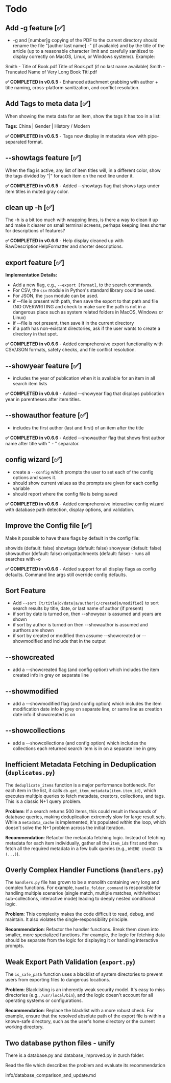 # Todo

## Add -g feature [✅] 

- -g and [number]g copying of the PDF to the current directory should rename the file "[author last name] -" (if available) and by the title of the article (up to a reasonable character limit and carefully sanitized to display correctly on MacOS, Linux, or Windows systems). Example:

Smith - Title of Book.pdf
Title of Book.pdf (if no last name available)
Smith - Truncated Name of Very Long Book Titl.pdf

**✅ COMPLETED in v0.6.5** - Enhanced attachment grabbing with author + title naming, cross-platform sanitization, and conflict resolution.

## Add Tags to meta data [✅] 

When showing the meta data for an item, show the tags it has too in a list: 

**Tags:** China | Gender | History / Modern 

**✅ COMPLETED in v0.6.5** - Tags now display in metadata view with pipe-separated format.

## --showtags feature [✅]

When the flag is active, any list of item titles will, in a different color, show the tags divided by "|" for each item on the next line under it.

**✅ COMPLETED in v0.6.5** - Added --showtags flag that shows tags under item titles in muted gray color.

## clean up -h [✅]

The -h is a bit too much with wrapping lines, is there a way to clean it up and make it clearer on small terminal screens, perhaps keeping lines shorter for descriptions of features?

**✅ COMPLETED in v0.6.6** - Help display cleaned up with RawDescriptionHelpFormatter and shorter descriptions.

## export feature [✅]

**Implementation Details:**
- Add a new flag, e.g., `--export [format]`, to the search commands.
- For CSV, the `csv` module in Python's standard library could be used.
- For JSON, the `json` module can be used.
- if --file is present with path, then save the export to that path and file (NO OVERWRITING and check to make sure the path is not in a dangerous place such as system related folders in MacOS, Windows or Linux)
- if --file is not present, then save it in the current directory
- if a path has non-existant directories, ask if the user wants to create a directory in that spot.

**✅ COMPLETED in v0.6.6** - Added comprehensive export functionality with CSV/JSON formats, safety checks, and file conflict resolution.

## --showyear feature [✅]

- includes the year of publication when it is available for an item in all search item lists

**✅ COMPLETED in v0.6.6** - Added --showyear flag that displays publication year in parentheses after item titles.

## --showauthor feature [✅]

- includes the first author (last and first) of an item after the title

**✅ COMPLETED in v0.6.6** - Added --showauthor flag that shows first author name after title with " - " separator.

## config wizard [✅]

- create a `--config` which prompts the user to set each of the config options and saves it. 
- should show current values as the prompts are given for each config variable
- should report where the config file is being saved 

**✅ COMPLETED in v0.6.6** - Added comprehensive interactive config wizard with database path detection, display options, and validation.

## Improve the Config file [✅]

Make it possible to have these flags by default in the config file:

showids (default: false)
showtags (default: false)
showyear (default: false)
showauthor (default: false)
onlyattachments (default: false) - runs all searches with -o

**✅ COMPLETED in v0.6.6** - Added support for all display flags as config defaults. Command line args still override config defaults.

## Sort Feature

- Add `--sort [t/title|d/date|a/author|c/created|m/modified]` to sort search results by title, date, or last name of author (if present) 
- if sort by date is turned on, then --showyear is assumed and years are shown
- if sort by author is turned on then --showauthor is assumed and aurthors are shown
- if sort by created or modified then assume --showcreated or --showmodified and include that in the output

## --showcreated

- add a --showcreated flag (and config option) which includes the item created info in grey on separate line

## --showmodified

- add a --showmodified flag (and config option) which includes the item modification date info in grey on separate line, or same line as creation date info if showcreated is on

## --showcollections

- add a --showcollections (and config option) which includes the collections each returned search item is in on a separate line in grey

## **Inefficient Metadata Fetching in Deduplication (`duplicates.py`)**

The `deduplicate_items` function is a major performance bottleneck. For each item in the list, it calls `db.get_item_metadata(item.item_id)`, which executes multiple queries to fetch metadata, creators, collections, and tags. This is a classic N+1 query problem.

**Problem**: If a search returns 500 items, this could result in thousands of database queries, making deduplication extremely slow for large result sets. While a `metadata_cache` is implemented, it's populated *within* the loop, which doesn't solve the N+1 problem across the initial iteration.

**Recommendation**: Refactor the metadata fetching logic. Instead of fetching metadata for each item individually, gather all the `item_id`s first and then fetch all the required metadata in a few bulk queries (e.g., `WHERE itemID IN (...)`).

## **Overly Complex Handler Functions (`handlers.py`)**

The `handlers.py` file has grown to be a monolith containing very long and complex functions. For example, `handle_folder_command` is responsible for handling multiple scenarios (single match, multiple matches, with/without sub-collections, interactive mode) leading to deeply nested conditional logic.

**Problem**: This complexity makes the code difficult to read, debug, and maintain. It also violates the single-responsibility principle.

**Recommendation**: Refactor the handler functions. Break them down into smaller, more specialized functions. For example, the logic for fetching data should be separate from the logic for displaying it or handling interactive prompts.

## **Weak Export Path Validation (`export.py`)**

The `is_safe_path` function uses a blacklist of system directories to prevent users from exporting files to dangerous locations.

**Problem**: Blacklisting is an inherently weak security model. It's easy to miss directories (e.g., `/usr/local/bin`), and the logic doesn't account for all operating systems or configurations.

**Recommendation**: Replace the blacklist with a more robust check. For example, ensure that the resolved absolute path of the export file is within a known-safe directory, such as the user's home directory or the current working directory.

## Two database python files - unify

There is a database.py and database_improved.py in zurch folder.

Read the file which describes the problem and evaluate its recommendation

info/database_comparison_and_update.md
